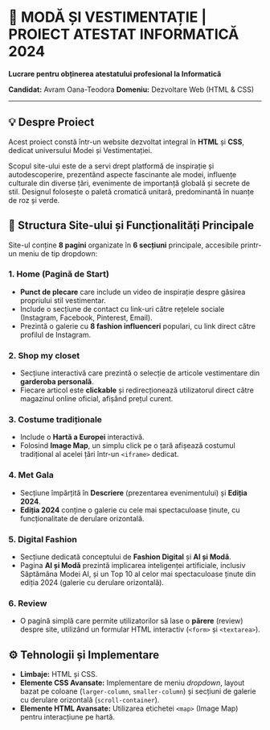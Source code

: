 # 👗 MODĂ ȘI VESTIMENTAȚIE | PROIECT ATESTAT INFORMATICĂ 2024

**Lucrare pentru obținerea atestatului profesional la Informatică**

**Candidat:** Avram Oana-Teodora
**Domeniu:** Dezvoltare Web (HTML & CSS)

---

## 💡 Despre Proiect

Acest proiect constă într-un website dezvoltat integral în **HTML** și **CSS**, dedicat universului Modei și Vestimentației.

Scopul site-ului este de a servi drept platformă de inspirație și autodescoperire, prezentând aspecte fascinante ale modei, influențe culturale din diverse țări, evenimente de importanță globală și secrete de stil. Designul folosește o paletă cromatică unitară, predominantă în nuanțe de roz și verde.

## 📑 Structura Site-ului și Funcționalități Principale

Site-ul conține **8 pagini** organizate în **6 secțiuni** principale, accesibile printr-un meniu de tip dropdown:

### 1. Home (Pagină de Start)
* **Punct de plecare** care include un video de inspirație despre găsirea propriului stil vestimentar.
* Include o secțiune de contact cu link-uri către rețelele sociale (Instagram, Facebook, Pinterest, Email).
* Prezintă o galerie cu **8 fashion influenceri** populari, cu link direct către profilul de Instagram.

### 2. Shop my closet
* Secțiune interactivă care prezintă o selecție de articole vestimentare din **garderoba personală**.
* Fiecare articol este **clickable** și redirecționează utilizatorul direct către magazinul online oficial, afișând prețul curent.

### 3. Costume tradiționale
* Include o **Hartă a Europei** interactivă.
* Folosind **Image Map**, un simplu click pe o țară afișează costumul tradițional al acelei țări într-un `<iframe>` dedicat.

### 4. Met Gala
* Secțiune împărțită în **Descriere** (prezentarea evenimentului) și **Ediția 2024**.
* **Ediția 2024** conține o galerie cu cele mai spectaculoase ținute, cu funcționalitate de derulare orizontală.

### 5. Digital Fashion
* Secțiune dedicată conceptului de **Fashion Digital** și **AI și Modă**.
* Pagina **AI și Modă** prezintă implicarea inteligenței artificiale, inclusiv Săptămâna Modei AI, și un Top 10 al celor mai spectaculoase ținute din ediția 2024 (galerie cu derulare orizontală).

### 6. Review
* O pagină simplă care permite utilizatorilor să lase o **părere** (review) despre site, utilizând un formular HTML interactiv (`<form>` și `<textarea>`).

## ⚙️ Tehnologii și Implementare

* **Limbaje:** HTML și CSS.
* **Elemente CSS Avansate:** Implementare de meniu *dropdown*, layout bazat pe coloane (`larger-column`, `smaller-column`) și secțiuni de galerie cu derulare orizontală (`scroll-container`).
* **Elemente HTML Avansate:** Utilizarea etichetei `<map>` (Image Map) pentru interacțiune pe hartă.
